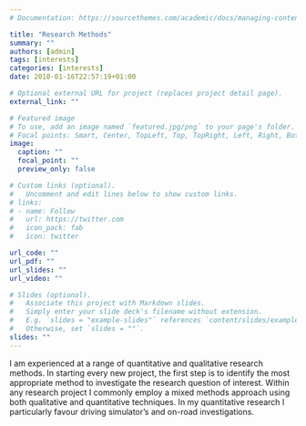 ```yaml
---
# Documentation: https://sourcethemes.com/academic/docs/managing-content/

title: "Research Methods"
summary: ""
authors: [admin]
tags: [interests]
categories: [interests]
date: 2010-01-16T22:57:19+01:00

# Optional external URL for project (replaces project detail page).
external_link: ""

# Featured image
# To use, add an image named `featured.jpg/png` to your page's folder.
# Focal points: Smart, Center, TopLeft, Top, TopRight, Left, Right, BottomLeft, Bottom, BottomRight.
image:
  caption: ""
  focal_point: ""
  preview_only: false

# Custom links (optional).
#   Uncomment and edit lines below to show custom links.
# links:
# - name: Follow
#   url: https://twitter.com
#   icon_pack: fab
#   icon: twitter

url_code: ""
url_pdf: ""
url_slides: ""
url_video: ""

# Slides (optional).
#   Associate this project with Markdown slides.
#   Simply enter your slide deck's filename without extension.
#   E.g. `slides = "example-slides"` references `content/slides/example-slides.md`.
#   Otherwise, set `slides = ""`.
slides: ""
---
```

I am experienced at a range of quantitative and qualitative research methods. In starting every new project, the first step is to identify the most appropriate method to investigate the research question of interest. Within any research project I commonly employ a mixed methods approach using both qualitative and quantitative techniques. In my quantitative research I particularly favour driving simulator’s and on-road investigations. 